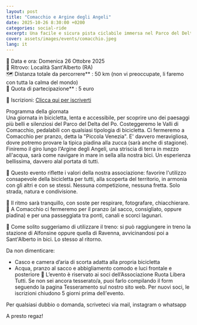 ```yaml
---
layout: post
title: "Comacchio e Argine degli Angeli"
date: 2025-10-26 8:30:00 +0200
categories: social-ride
excerpt: Una facile e sicura pista ciclabile immersa nel Parco del Delta del Po 
cover: assets/images/events/comacchio.jpeg
lang: it
---
```

📅 Data e ora: Domenica 26 Ottobre 2025  
📍 Ritrovo: Località Sant'Alberto (RA)  
🗺️ Distanza totale da percorrere** : 50 km (non vi preoccupate, li faremo con tutta la calma del mondo)  
💸 Quota di partecipazione** : 5 euro  

📝 Iscrizioni: [Clicca qui per iscriverti](https://forms.gle/QtCUv8fBqxnvMNda9)  

Programma della giornata  
Una giornata in bicicletta, lenta e accessibile, per scoprire uno dei paesaggi più belli e silenziosi del Parco del Delta del Po.
Costeggeremo le Valli di Comacchio, pedalabili con qualsiasi tipologia di bicicletta. Ci fermeremo a Comacchio per pranzo, detta la "Piccola Venezia". E' davvero meravigliosa, dovre potremo provare la tipica piadina alla zucca (sarà anche di stagione). Finiremo il giro lungo l'Argine degli Angeli, una striscia di terra in mezzo all'acqua, sarà come navigare in mare in sella alla nostra bici. Un esperienza bellissima, davvero alal portata di tutti. 

🌿 Questo evento riflette i valori della nostra associazione: favorire l'utilizzo consapevole della bicicletta per tutti, alla scoperta del territorio, in armonia con gli altri e con se stessi. Nessuna competizione, nessuna fretta. Solo strada, natura e condivisione. 

📸 Il ritmo sarà tranquillo, con soste per respirare, fotografare, chiacchierare.  
🥪 A Comacchio ci fermeremo per il pranzo (al sacco, consigliato, oppure piadina) e per una passeggiata tra ponti, canali e scorci lagunari.  
  
🚆 Come solito suggeriamo di utilizzare il treno: si può raggiungere in treno la stazione di Alfonsine oppure quella di Ravenna, avvicinandosi poi a Sant'Alberto in bici. Lo stesso al ritorno.   

Da non dimenticare:

- Casco e camera d’aria di scorta adatta alla propria bicicletta
- Acqua, pranzo al sacco e abbigliamento comodo e luci frontale e posteriore
🌻 L’evento è riservato ai soci dell’Associazione Ruota Libera Tutti. Se non sei ancora tesserato/a, puoi farlo compilando il form seguendo la pagina Tesseramento sul nostro sito web. Per nuovi soci, le iscrizioni chiudono 5 giorni prima dell'evento. 

Per qualsiasi dubbio o domanda, scriveteci via mail, instagram o whatsapp

A presto regaz!
